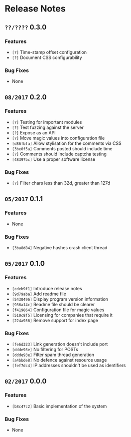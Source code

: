# Release Notes

## `??/????` 0.3.0

### Features

  * `[?]` Time-stamp offset configuration
  * `[?]` Document CSS configurability

### Bug Fixes

  * None

## `08/2017` 0.2.0

### Features

  * `[?]` Testing for important modules
  * `[?]` Test fuzzing against the server
  * `[?]` Expose as an API
  * `[?]` Move magic values into configuration file
  * `[d86fbfa]` Allow stylisation for the comments via CSS
  * `[3be0f5a]` Comments posted should include time
  * `[?]` Comments should include captcha testing
  * `[48397bc]` Use a proper software license

### Bug Fixes

  * `[?]` Filter chars less than 32d, greater than 127d

## `05/2017` 0.1.1

### Features

  * None

### Bug Fixes

  * `[3ba8d84]` Negative hashes crash client thread

## `05/2017` 0.1.0

### Features

  * `[cdeb9f1]` Introduce release notes
  * `[9d79aba]` Add readme file
  * `[5430496]` Display program version information
  * `[936a14c]` Readme file should be clearer
  * `[f419864]` Configuration file for magic values
  * `[510c8f5]` Licensing for companies that require it
  * `[224a956]` Remove support for index page

### Bug Fixes

  * `[fe6d323]` Link generation doesn't include port
  * `[ddde93e]` No filtering for POSTs
  * `[ddde93e]` Filter spam thread generation
  * `[a4bbde8]` No defence against resource usage
  * `[fef7dc4]` IP addresses shouldn't be used as identifiers

## `02/2017` 0.0.0

### Features

  * `[b8c47c2]` Basic implementation of the system

### Bug Fixes

  * None
